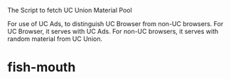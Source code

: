 
The Script to fetch UC Union Material Pool

For use of UC Ads, to distinguish UC Browser from non-UC browsers. For UC Browser, it serves with UC Ads. For non-UC browsers, it serves with random material from UC Union.

# fish-mouth
